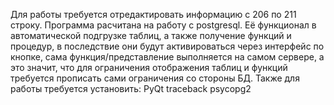 Для работы требуется отредактировать информацию с 206 по 211 строку. Программа расчитана на работу с postgresql. Её функционал в автоматической подгрузке таблиц, а также получение функций и процедур, в последствие они будут активироваться через интерфейс по кнопке, сама функция/представление выполняется на самом сервере, а это значит, что для ограничения отображения таблиц и функций требуется прописать сами ограничения со стороны БД.
Также для работы требуется установить:
  PyQt
  traceback
  psycopg2
